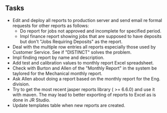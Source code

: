## Tasks
- Edit and deploy all reports to production server and send email re formal
  requests for other reports as follows: 
  * Do report for jobs not approved and incomplete for specified period.
  * Impl finance report showing jobs that are supposed to have deposits but don't
    "Jobs Requiring Deposits" as the report. 
- Deal with the multiple row entries all reports especially those used by 
  Customer Service. See if "DISTINCT" solves the problem.
- Impl finding report by name and description.
- Add test and calibration values to monthly report Excel spreadsheet.
- Check with Burton and Allen of the "Monthly Report" in the system be taylored
  for the Mechanical monthly report.
- Ask Allen about doing a report based on the monthly report for the Eng. division.
- Try to get the most recent jasper reports library ( >= 6.6.0) and use it with maven.
  The may lead to better exporting of reports to Excel as is done in JR Studio.
- Update templates table when new reports are created.
